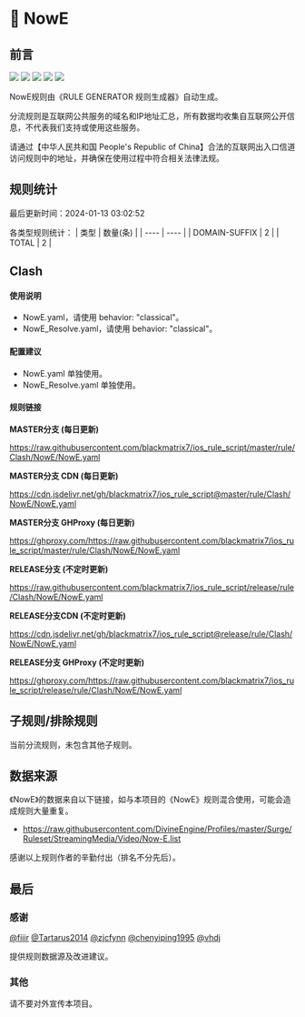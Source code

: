 # 🧸 NowE

## 前言

![](https://shields.io/badge/-移除重复规则-ff69b4) ![](https://shields.io/badge/-DOMAIN与DOMAIN--SUFFIX合并-green) ![](https://shields.io/badge/-DOMAIN--SUFFIX间合并-critical) ![](https://shields.io/badge/-DOMAIN--SUFFIX与DOMAIN--KEYWORD合并-blue) ![](https://shields.io/badge/-IP--CIDR(6)合并-blueviolet) 

NowE规则由《RULE GENERATOR 规则生成器》自动生成。

分流规则是互联网公共服务的域名和IP地址汇总，所有数据均收集自互联网公开信息，不代表我们支持或使用这些服务。

请通过【中华人民共和国 People's Republic of China】合法的互联网出入口信道访问规则中的地址，并确保在使用过程中符合相关法律法规。

## 规则统计

最后更新时间：2024-01-13 03:02:52

各类型规则统计：
| 类型 | 数量(条)  | 
| ---- | ----  |
| DOMAIN-SUFFIX | 2  | 
| TOTAL | 2  | 


## Clash 

#### 使用说明
- NowE.yaml，请使用 behavior: "classical"。
- NowE_Resolve.yaml，请使用 behavior: "classical"。

#### 配置建议
- NowE.yaml 单独使用。
- NowE_Resolve.yaml 单独使用。

#### 规则链接
**MASTER分支 (每日更新)**

https://raw.githubusercontent.com/blackmatrix7/ios_rule_script/master/rule/Clash/NowE/NowE.yaml

**MASTER分支 CDN (每日更新)**

https://cdn.jsdelivr.net/gh/blackmatrix7/ios_rule_script@master/rule/Clash/NowE/NowE.yaml

**MASTER分支 GHProxy (每日更新)**

https://ghproxy.com/https://raw.githubusercontent.com/blackmatrix7/ios_rule_script/master/rule/Clash/NowE/NowE.yaml

**RELEASE分支 (不定时更新)**

https://raw.githubusercontent.com/blackmatrix7/ios_rule_script/release/rule/Clash/NowE/NowE.yaml

**RELEASE分支CDN (不定时更新)**

https://cdn.jsdelivr.net/gh/blackmatrix7/ios_rule_script@release/rule/Clash/NowE/NowE.yaml

**RELEASE分支 GHProxy (不定时更新)**

https://ghproxy.com/https://raw.githubusercontent.com/blackmatrix7/ios_rule_script/release/rule/Clash/NowE/NowE.yaml

## 子规则/排除规则


当前分流规则，未包含其他子规则。

## 数据来源

《NowE》的数据来自以下链接，如与本项目的《NowE》规则混合使用，可能会造成规则大量重复。

- https://raw.githubusercontent.com/DivineEngine/Profiles/master/Surge/Ruleset/StreamingMedia/Video/Now-E.list


感谢以上规则作者的辛勤付出（排名不分先后）。

## 最后

### 感谢

[@fiiir](https://github.com/fiiir) [@Tartarus2014](https://github.com/Tartarus2014) [@zjcfynn](https://github.com/zjcfynn) [@chenyiping1995](https://github.com/chenyiping1995) [@vhdj](https://github.com/vhdj)

提供规则数据源及改进建议。

### 其他

请不要对外宣传本项目。